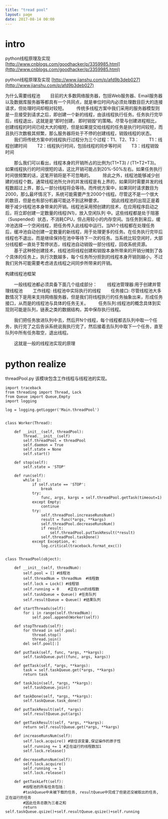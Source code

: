 ```yaml
---
title: "tread pool"
layout: page
date: 2017-08-14 00:00
---
```


# intro

python线程原理及实现 [http://www.cnblogs.com/goodhacker/p/3359985.html](http://www.cnblogs.com/goodhacker/p/3359985.html)

python线程原理及实现 [http://www.jianshu.com/p/afd9b3deb027](http://www.jianshu.com/p/afd9b3deb027)

为什么需要线程池
　　目前的大多数网络服务器，包括Web服务器、Email服务器以及数据库服务器等都具有一个共同点，就是单位时间内必须处理数目巨大的连接请求，但处理时间却相对较短。
　　传统多线程方案中我们采用的服务器模型则是一旦接受到请求之后，即创建一个新的线程，由该线程执行任务。任务执行完毕后，线程退出，这就是是“即时创建， 即时销毁”的策略。尽管与创建进程相比，创建线程的时间已经大大的缩短，但是如果提交给线程的任务是执行时间较短，而且执行次数极其频繁，那么服务器将处于不停的创建线程，销毁线程的状态。
　　我们将传统方案中的线程执行过程分为三个过程：T1、T2、T3：
　　T1：线程创建时间
　　T2：线程执行时间，包括线程的同步等时间
　　T3：线程销毁时间

　　那么我们可以看出，线程本身的开销所占的比例为(T1+T3) / (T1+T2+T3)。如果线程执行的时间很短的话，这比开销可能占到20%-50%左右。如果任务执行时间很频繁的话，这笔开销将是不可忽略的。
　　除此之外，线程池能够减少创建的线程个数。通常线程池所允许的并发线程是有上界的，如果同时需要并发的线程数超过上界，那么一部分线程将会等待。而传统方案中，如果同时请求数目为2000，那么最坏情况下，系统可能需要产生2000个线程。尽管这不是一个很大的数目，但是也有部分机器可能达不到这种要求。
　　因此线程池的出现正是着眼于减少线程池本身带来的开销。线程池采用预创建的技术，在应用程序启动之后，将立即创建一定数量的线程(N1)，放入空闲队列 中。这些线程都是处于阻塞（Suspended）状态，不消耗CPU，但占用较小的内存空间。当任务到来后，缓冲池选择一个空闲线程，把任务传入此线程中运行。当N1个线程都在处理任务后，缓冲池自动创建一定数量的新线程，用于处理更多的任务。在任务执行完毕后线程也不退出，而是继续保持在池中等待下一次的任务。当系统比较空闲时，大部分线程都一直处于暂停状态，线程池自动销毁一部分线程，回收系统资源。
　　基于这种预创建技术，线程池将线程创建和销毁本身所带来的开销分摊到了各个具体的任务上，执行次数越多，每个任务所分担到的线程本身开销则越小，不过我们另外可能需要考虑进去线程之间同步所带来的开销。

构建线程池框架

　　一般线程池都必须具备下面几个组成部分：
　　线程池管理器:用于创建并管理线程池
　　工作线程: 线程池中实际执行的线程
　　任务接口: 尽管线程池大多数情况下是用来支持网络服务器，但是我们将线程执行的任务抽象出来，形成任务接口，从而是的线程池与具体的任务无关。
　　任务队列:线程池的概念具体到实现则可能是队列，链表之类的数据结构，其中保存执行线程。

　　我们把任务放进队列中去，然后开N个线程，每个线程都去队列中取一个任务，执行完了之后告诉系统说我执行完了，然后接着去队列中取下一个任务，直至队列中所有任务取空，退出线程。

　　这就是一般的线程池实现的原理

# python realize

threadPool.py
该模块包含工作线程与线程池的实现。

```
import traceback
from threading import Thread, Lock
from Queue import Queue,Empty
import logging

log = logging.getLogger('Main.threadPool')


class Worker(Thread):

    def __init__(self, threadPool):
        Thread.__init__(self)
        self.threadPool = threadPool
        self.daemon = True
        self.state = None
        self.start()

    def stop(self):
        self.state = 'STOP'

    def run(self):
        while 1:
            if self.state == 'STOP':
                break
            try:
                func, args, kargs = self.threadPool.getTask(timeout=1)
            except Empty:
                continue
            try:
                self.threadPool.increaseRunsNum() 
                result = func(*args, **kargs) 
                self.threadPool.decreaseRunsNum()
                if result:
                    self.threadPool.putTaskResult(*result)
                self.threadPool.taskDone()
            except Exception, e:
                log.critical(traceback.format_exc())


class ThreadPool(object):

    def __init__(self, threadNum):
        self.pool = [] #线程池
        self.threadNum = threadNum  #线程数
        self.lock = Lock() #线程锁
        self.running = 0    #正在run的线程数
        self.taskQueue = Queue() #任务队列
        self.resultQueue = Queue() #结果队列
    
    def startThreads(self):
        for i in range(self.threadNum): 
            self.pool.append(Worker(self))
    
    def stopThreads(self):
        for thread in self.pool:
            thread.stop()
            thread.join()
        del self.pool[:]
    
    def putTask(self, func, *args, **kargs):
        self.taskQueue.put((func, args, kargs))

    def getTask(self, *args, **kargs):
        task = self.taskQueue.get(*args, **kargs)
        return task

    def taskJoin(self, *args, **kargs):
        self.taskQueue.join()

    def taskDone(self, *args, **kargs):
        self.taskQueue.task_done()

    def putTaskResult(self, *args):
        self.resultQueue.put(args)

    def getTaskResult(self, *args, **kargs):
        return self.resultQueue.get(*args, **kargs)

    def increaseRunsNum(self):
        self.lock.acquire() #锁住该变量,保证操作的原子性
        self.running += 1 #正在运行的线程数加1
        self.lock.release()

    def decreaseRunsNum(self):
        self.lock.acquire() 
        self.running -= 1 
        self.lock.release()

    def getTaskLeft(self):
        #线程池的所有任务包括：
        #taskQueue中未被下载的任务, resultQueue中完成了但是还没被取出的任务, 正在运行的任务
        #因此任务总数为三者之和
        return self.taskQueue.qsize()+self.resultQueue.qsize()+self.running
```
